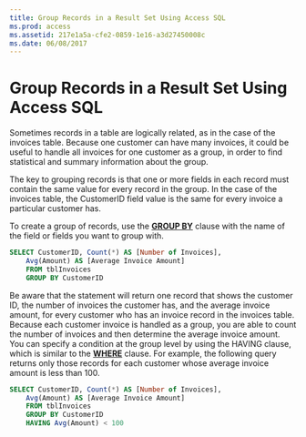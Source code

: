 ```yaml
---
title: Group Records in a Result Set Using Access SQL
ms.prod: access
ms.assetid: 217e1a5a-cfe2-0859-1e16-a3d27450008c
ms.date: 06/08/2017
---
```



# Group Records in a Result Set Using Access SQL

Sometimes records in a table are logically related, as in the case of the invoices table. Because one customer can have many invoices, it could be useful to handle all invoices for one customer as a group, in order to find statistical and summary information about the group.

The key to grouping records is that one or more fields in each record must contain the same value for every record in the group. In the case of the invoices table, the CustomerID field value is the same for every invoice a particular customer has.

To create a group of records, use the  **[GROUP BY](group-by-clause-microsoft-access-sql.md)** clause with the name of the field or fields you want to group with.




```sql
SELECT CustomerID, Count(*) AS [Number of Invoices], 
    Avg(Amount) AS [Average Invoice Amount] 
    FROM tblInvoices 
    GROUP BY CustomerID 

```

Be aware that the statement will return one record that shows the customer ID, the number of invoices the customer has, and the average invoice amount, for every customer who has an invoice record in the invoices table. Because each customer invoice is handled as a group, you are able to count the number of invoices and then determine the average invoice amount.
You can specify a condition at the group level by using the HAVING clause, which is similar to the  **[WHERE](where-clause-microsoft-access-sql.md)** clause. For example, the following query returns only those records for each customer whose average invoice amount is less than 100.



```sql
SELECT CustomerID, Count(*) AS [Number of Invoices], 
    Avg(Amount) AS [Average Invoice Amount] 
    FROM tblInvoices 
    GROUP BY CustomerID 
    HAVING Avg(Amount) < 100 

```


